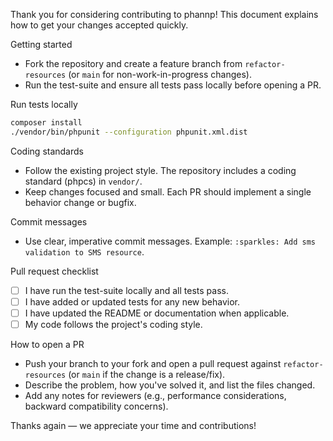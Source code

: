 Thank you for considering contributing to phannp! This document explains how to get your changes accepted quickly.

Getting started
- Fork the repository and create a feature branch from `refactor-resources` (or `main` for non-work-in-progress changes).
- Run the test-suite and ensure all tests pass locally before opening a PR.

Run tests locally

```bash
composer install
./vendor/bin/phpunit --configuration phpunit.xml.dist
```

Coding standards
- Follow the existing project style. The repository includes a coding standard (phpcs) in `vendor/`.
- Keep changes focused and small. Each PR should implement a single behavior change or bugfix.

Commit messages
- Use clear, imperative commit messages. Example: `:sparkles: Add sms validation to SMS resource`.

Pull request checklist
- [ ] I have run the test-suite locally and all tests pass.
- [ ] I have added or updated tests for any new behavior.
- [ ] I have updated the README or documentation when applicable.
- [ ] My code follows the project's coding style.

How to open a PR
- Push your branch to your fork and open a pull request against `refactor-resources` (or `main` if the change is a release/fix).
- Describe the problem, how you've solved it, and list the files changed.
- Add any notes for reviewers (e.g., performance considerations, backward compatibility concerns).

Thanks again — we appreciate your time and contributions!

